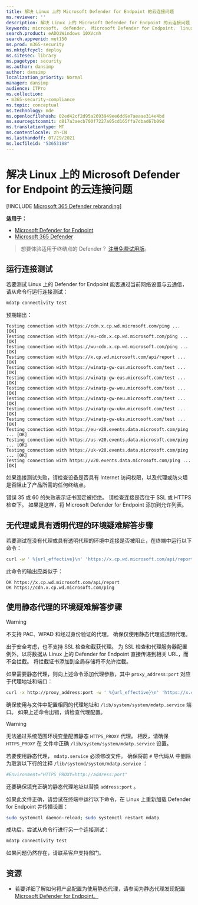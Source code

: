 ```yaml
---
title: 解决 Linux 上的 Microsoft Defender for Endpoint 的云连接问题
ms.reviewer: ''
description: 解决 Linux 上的 Microsoft Defender for Endpoint 的云连接问题
keywords: microsoft， defender， Microsoft Defender for Endpoint， linux， 云， 连接， 通信
search.product: eADQiWindows 10XVcnh
search.appverid: met150
ms.prod: m365-security
ms.mktglfcycl: deploy
ms.sitesec: library
ms.pagetype: security
ms.author: dansimp
author: dansimp
localization_priority: Normal
manager: dansimp
audience: ITPro
ms.collection:
- m365-security-compliance
ms.topic: conceptual
ms.technology: mde
ms.openlocfilehash: 02ed42cf2d95a2693949ee6dd9e7aeaae314e4bd
ms.sourcegitcommit: d817a3aecb700f7227a05cd165ffa7dbad67b09d
ms.translationtype: MT
ms.contentlocale: zh-CN
ms.lasthandoff: 07/29/2021
ms.locfileid: "53653188"
---
```

# <a name="troubleshoot-cloud-connectivity-issues-for-microsoft-defender-for-endpoint-on-linux"></a>解决 Linux 上的 Microsoft Defender for Endpoint 的云连接问题

[!INCLUDE [Microsoft 365 Defender rebranding](../../includes/microsoft-defender.md)]

**适用于：**
- [Microsoft Defender for Endpoint](https://go.microsoft.com/fwlink/p/?linkid=2154037)
- [Microsoft 365 Defender](https://go.microsoft.com/fwlink/?linkid=2118804)

> 想要体验适用于终结点的 Defender？ [注册免费试用版](https://signup.microsoft.com/create-account/signup?products=7f379fee-c4f9-4278-b0a1-e4c8c2fcdf7e&ru=https://aka.ms/MDEp2OpenTrial?ocid=docs-wdatp-investigateip-abovefoldlink)。

## <a name="run-the-connectivity-test"></a>运行连接测试

若要测试 Linux 上的 Defender for Endpoint 能否通过当前网络设置与云通信，请从命令行运行连接测试：

```bash
mdatp connectivity test
```

预期输出：

```output
Testing connection with https://cdn.x.cp.wd.microsoft.com/ping ... [OK]
Testing connection with https://eu-cdn.x.cp.wd.microsoft.com/ping ... [OK]
Testing connection with https://wu-cdn.x.cp.wd.microsoft.com/ping ... [OK]
Testing connection with https://x.cp.wd.microsoft.com/api/report ... [OK]
Testing connection with https://winatp-gw-cus.microsoft.com/test ... [OK]
Testing connection with https://winatp-gw-eus.microsoft.com/test ... [OK]
Testing connection with https://winatp-gw-weu.microsoft.com/test ... [OK]
Testing connection with https://winatp-gw-neu.microsoft.com/test ... [OK]
Testing connection with https://winatp-gw-ukw.microsoft.com/test ... [OK]
Testing connection with https://winatp-gw-uks.microsoft.com/test ... [OK]
Testing connection with https://eu-v20.events.data.microsoft.com/ping ... [OK]
Testing connection with https://us-v20.events.data.microsoft.com/ping ... [OK]
Testing connection with https://uk-v20.events.data.microsoft.com/ping ... [OK]
Testing connection with https://v20.events.data.microsoft.com/ping ... [OK]
```

如果连接测试失败，请检查设备是否具有 Internet 访问权限，以及[](microsoft-defender-endpoint-linux.md#network-connections)代理或防火墙是否阻止了产品所需的任何终结点。

错误 35 或 60 的失败表示证书固定被拒绝。 请检查连接是否位于 SSL 或 HTTPS 检查下。 如果是这样，将 Microsoft Defender for Endpoint 添加到允许列表。

## <a name="troubleshooting-steps-for-environments-without-proxy-or-with-transparent-proxy"></a>无代理或具有透明代理的环境疑难解答步骤

若要测试在没有代理或具有透明代理的环境中连接是否被阻止，在终端中运行以下命令：

```bash
curl -w ' %{url_effective}\n' 'https://x.cp.wd.microsoft.com/api/report' 'https://cdn.x.cp.wd.microsoft.com/ping'
```

此命令的输出应类似于：

```Output
OK https://x.cp.wd.microsoft.com/api/report
OK https://cdn.x.cp.wd.microsoft.com/ping
```

## <a name="troubleshooting-steps-for-environments-with-static-proxy"></a>使用静态代理的环境疑难解答步骤

> [!WARNING]
> 不支持 PAC、WPAD 和经过身份验证的代理。 确保仅使用静态代理或透明代理。
>
> 出于安全考虑，也不支持 SSL 检查和截获代理。 为 SSL 检查和代理服务器配置例外，以将数据从 Linux 上的 Defender for Endpoint 直接传递到相关 URL，而不会拦截。 将拦截证书添加到全局存储将不允许拦截。

如果需要静态代理，则向上述命令添加代理参数，其中 `proxy_address:port` 对应于代理地址和端口：

```bash
curl -x http://proxy_address:port -w ' %{url_effective}\n' 'https://x.cp.wd.microsoft.com/api/report' 'https://cdn.x.cp.wd.microsoft.com/ping'
```

确保使用与文件中配置相同的代理地址和 `/lib/system/system/mdatp.service` 端口。 如果上述命令出错，请检查代理配置。

> [!WARNING]
> 无法通过系统范围环境变量配置静态 `HTTPS_PROXY` 代理。 相反，请确保 `HTTPS_PROXY` 在 文件中正确 `/lib/system/system/mdatp.service` 设置。

若要使用静态代理， `mdatp.service` 必须修改文件。 确保将前 `#` 导代码从 中删除为取消以下行的注释 `/lib/systemd/system/mdatp.service` ：

```bash
#Environment="HTTPS_PROXY=http://address:port"
```

还要确保填充正确的静态代理地址以替换 `address:port` 。

如果此文件正确，请尝试在终端中运行以下命令，在 Linux 上重新加载 Defender for Endpoint 并传播设置：

```bash
sudo systemctl daemon-reload; sudo systemctl restart mdatp
```

成功后，尝试从命令行进行另一个连接测试：

```bash
mdatp connectivity test
```

如果问题仍然存在，请联系客户支持部门。

## <a name="resources"></a>资源

- 若要详细了解如何将产品配置为使用静态代理，请参阅为静态代理发现配置[Microsoft Defender for Endpoint。](linux-static-proxy-configuration.md)
